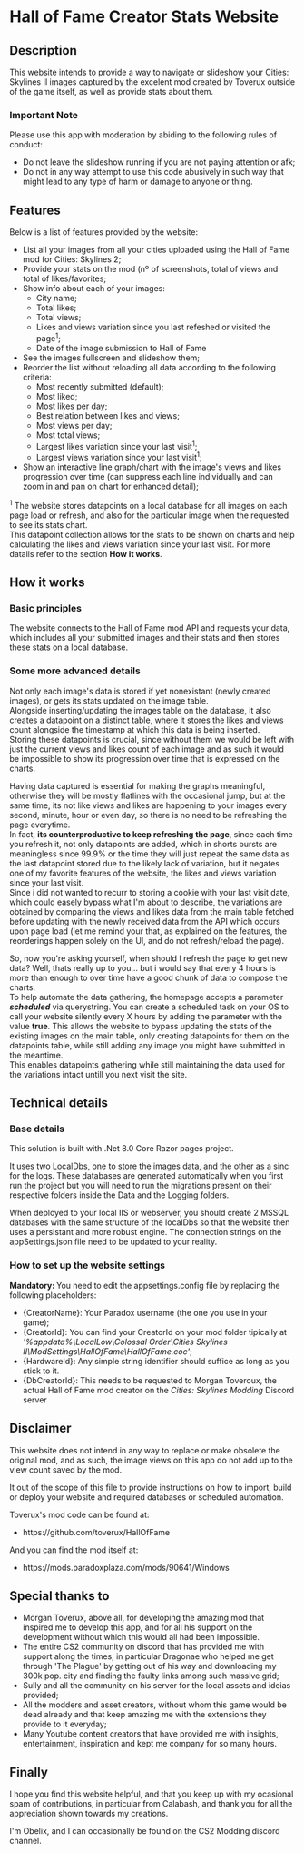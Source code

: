 
<h1>Hall of Fame Creator Stats Website </h1>
<h2>Description</h2>
<p>This website intends to provide a way to navigate or slideshow your Cities: Skylines II images captured by the excelent mod created by Toverux outside of the game itself, as well as provide stats about them.</p>

<h3>Important Note</h3>
<p>Please use this app with moderation by abiding to the following rules of conduct:
  <ul>
    <li>Do not leave the slideshow running if you are not paying attention or afk;</li>
    <li>Do not in any way attempt to use this code abusively in such way that might lead to any type of harm or damage to anyone or thing.</li>
  </ul>
</p>

<h2>Features</h2>
<p>Below is a list of features provided by the website:
  <ul>
    <li>List all your images from all your cities uploaded using the Hall of Fame mod for Cities: Skylines 2;</li>
    <li>Provide your stats on the mod (nº of screenshots, total of views and total of likes/favorites;</li>
    <li>Show info about each of your images:
      <ul>
        <li>City name;</li>
        <li>Total likes;</li>
        <li>Total views;</li>
        <li>Likes and views variation since you last refeshed or visited the page<sup>1</sup>;</li>
        <li>Date of the image submission to Hall of Fame</li>
      </ul>
    </li>
    <li>See the images fullscreen and slideshow them;</li>
    <li>Reorder the list without reloading all data according to the following criteria:
      <ul>
        <li>Most recently submitted (default);</li>
        <li>Most liked;</li>
        <li>Most likes per day;</li>  
        <li>Best relation between likes and views;</li>
        <li>Most views per day;</li>
        <li>Most total views;</li>
        <li>Largest likes variation since your last visit<sup>1</sup>;</li>
        <li>Largest views variation since your last visit<sup>1</sup>;</li>
      </ul>
    </li>
    <li>Show an interactive line graph/chart with the image's views and likes progression over time (can suppress each line individually and can zoom in and pan on chart for enhanced detail);</li>
  </ul>

  <sup>1</sup> The website stores datapoints on a local database for all images on each page load or refresh, and also for the particular image when the requested to see its stats chart.<br/>
  This datapoint collection allows for the stats to be shown on charts and help calculating the likes and views variation since your last visit. For more datails refer to the section <strong>How it works</strong>.
</p>

<h2>How it works</h2>
<h3>Basic principles</h3>
<p>
  The website connects to the Hall of Fame mod API and requests your data, which includes all your submitted images and their stats and then stores these stats on a local database.
</p>
<h3>Some more advanced details</h3>
<p>
  Not only each image's data is stored if yet nonexistant (newly created images), or gets its stats updated on the image table.<br/>
  Alongside inserting/updating the images table on the database, it also creates a datapoint on a distinct table, where it stores the likes and views count alongside the timestamp at which this data is being inserted.<br/>
  Storing these datapoints is crucial, since without them we would be left with just the current views and likes count of each image and as such it would be impossible to show its progression over time that is expressed on the charts.

  Having data captured is essential for making the graphs meaningful, otherwise they will be mostly flatlines with the occasional jump, but at the same time, its not like views and likes are happening to your images every second, minute, hour or even day, so there is no need to be refreshing the page everytime.<br/> 
  In fact, <strong><underline>its counterproductive to keep refreshing the page</underline></strong>, since each time you refresh it, not only datapoints are added, which in shorts bursts are meaningless since 99.9% or the time they will just repeat the same data as the last datapoint stored due to the likely lack of variation, but it negates one of my favorite features of the website, the likes and views variation since your last visit.<br/>
  Since i did not wanted to recurr to storing a cookie with your last visit date, which could easely bypass what I'm about to describe, the variations are obtained by comparing the views and likes data from the main table fetched before updating with the newly received data from the API which occurs upon page load (let me remind your that, as explained on the features, the reorderings happen solely on the UI, and do not refresh/reload the page).
  
  So, now you're asking yourself, when should I refresh the page to get new data? Well, thats really up to you... but i would say that every 4 hours is more than enough to over time have a good chunk of data to compose the charts.<br/>
  To help automate the data gathering, the homepage accepts a parameter <strong><i>scheduled</i></strong> via querystring. You can create a scheduled task on your OS to call your website silently every X hours by adding the parameter with the value <strong>true</strong>. This allows the website to bypass updating the stats of the existing images on the main table, only creating datapoints for them on the datapoints table, while still adding any image you might have submitted in the meantime.<br/>
  This enables datapoints gathering while still maintaining the data used for the variations intact untill you next visit the site.
</p>

<h2>Technical details</h2>
<h3>Base details</h3>
<p>This solution is built with .Net 8.0 Core Razor pages project.</p>
<p>It uses two LocalDbs, one to store the images data, and the other as a sinc for the logs. These databases are generated automatically when you first run the project but you will need to run the migrations present on their respective folders inside the Data and the Logging folders.</p>
<p>When deployed to your local IIS or webserver, you should create 2 MSSQL databases with the same structure of the localDbs so that the website then uses a persistant and more robust engine. The connection strings on the appSettings.json file need to be updated to your reality.</p>

<h3>How to set up the website settings</h3>
<p><strong>Mandatory: </strong>You need to edit the appsettings.config file by replacing the following placeholders:
  <ul>
    <li>{CreatorName}: Your Paradox username (the one you use in your game);</li>
    <li>{CreatorId}: You can find your CreatorId on your mod folder tipically at <em>'%appdata%\LocalLow\Colossal Order\Cities Skylines II\ModSettings\HallOfFame\HallOfFame.coc'</em>;</li>
    <li>{HardwareId}: Any simple string identifier should suffice as long as you stick to it.</li>
    <li>{DbCreatorId}: This needs to be requested to Morgan Toveroux, the actual Hall of Fame mod creator on the <em>Cities: Skylines Modding</em> Discord server</li>
  </ul>
</p>

<h2>Disclaimer</h2>
<p>This website does not intend in any way to replace or make obsolete the original mod, and as such, the image views on this app do not add up to the view count saved by the mod.</p>
<p>It out of the scope of this file to provide instructions on how to import, build or deploy your website and required databases or scheduled automation.</p>
<p>
  Toverux's mod code can be found at:
  <ul>
    <li>https://github.com/toverux/HallOfFame</li>
  </ul>
  
  And you can find the mod itself at:
  <ul>
    <li>https://mods.paradoxplaza.com/mods/90641/Windows</li>
  </ul>  
</p>

<h2>Special thanks to</h2>
<ul>
  <li>Morgan Toverux, above all, for developing the amazing mod that inspired me to develop this app, and for all his support on the development without which this would all had been impossible.</li>
  <li>The entire CS2 community on discord that has provided me with support along the times, in particular Dragonae who helped me get through 'The Plague' by getting out of his way and downloading my 300k pop. city and finding the faulty links among such massive grid;</li>
  <li>Sully and all the community on his server for the local assets and ideias provided;</li>
  <li>All the modders and asset creators, without whom this game would be dead already and that keep amazing me with the extensions they provide to it everyday;</li>
  <li>Many Youtube content creators that have provided me with insights, entertainment, inspiration and kept me company for so many hours.</li>
</ul>

<h2>Finally</h2>
<p>I hope you find this website helpful, and that you keep up with my ocasional spam of contributions, in particular from Calabash, and thank you for all the appreciation shown towards my creations.</p>
<p>I'm Obelix, and I can occasionally be found on the CS2 Modding discord channel.</p>
